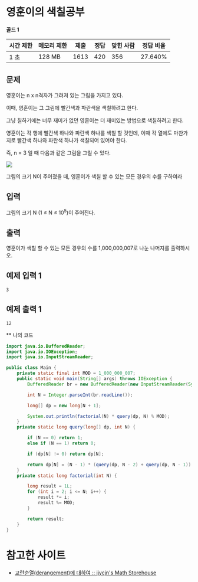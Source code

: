 # 영훈이의 색칠공부

**골드 1**

|시간 제한	|메모리 제한	|제출	|정답	|맞힌 사람|	정답 비율|
|---|---|---|---|---|---|
|1 초	|128 MB	|1613	|420|	356|	27.640%|

## 문제

영훈이는 n x n격자가 그려져 있는 그림을 가지고 있다.

이때, 영훈이는 그 그림에 빨간색과 파란색을 색칠하려고 한다.

그냥 칠하기에는 너무 재미가 없던 영훈이는 더 재미있는 방법으로 색칠하려고 한다.

영훈이는 각 행에 빨간색 하나와 파란색 하나를 색칠 할 것인데, 이때 각 열에도 마찬가지로 빨간색 하나와 파란색 하나가 색칠되어 있어야 한다.

즉, n = 3 일 때 다음과 같은 그림을 그릴 수 있다.

![](https://onlinejudgeimages.s3-ap-northeast-1.amazonaws.com/problem/14578/1.png)

그림의 크기 N이 주어졌을 때, 영훈이가 색칠 할 수 있는 모든 경우의 수를 구하여라

## 입력 

그림의 크기 N (1 ≤ N ≤ 10<sup>5</sup>)이 주어진다.

## 출력 

영훈이가 색칠 할 수 있는 모든 경우의 수를 1,000,000,007로 나눈 나머지를 출력하시오.

## 예제 입력 1

```
3
```

## 예제 출력 1

```
12
```

** 나의 코드

```java
import java.io.BufferedReader;
import java.io.IOException;
import java.io.InputStreamReader;

public class Main {
    private static final int MOD = 1_000_000_007;
    public static void main(String[] args) throws IOException {
        BufferedReader br = new BufferedReader(new InputStreamReader(System.in));

        int N = Integer.parseInt(br.readLine());

        long[] dp = new long[N + 1];

        System.out.println(factorial(N) * query(dp, N) % MOD);
    }
    private static long query(long[] dp, int N) {

        if (N == 0) return 1;
        else if (N == 1) return 0;

        if (dp[N] != 0) return dp[N];

        return dp[N] = (N - 1) * (query(dp, N - 2) + query(dp, N - 1)) % MOD;
    }
    private static long factorial(int N) {

        long result = 1L;
        for (int i = 2; i <= N; i++) {
            result *= i;
            result %= MOD;
        }

        return result;
    }
}
```

# 참고한 사이트

- [교란순열(derangement)에 대하여 :: jjycjn's Math Storehouse](https://jjycjnmath.tistory.com/391)